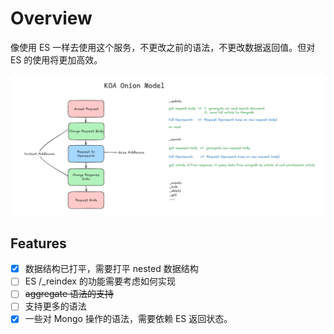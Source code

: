 # Overview

像使用 ES 一样去使用这个服务，不更改之前的语法，不更改数据返回值。但对 ES 的使用将更加高效。

![KOA Onion Model](image/image-20241112-080341.png)

## Features

- [x] 数据结构已打平，需要打平 nested 数据结构
- [ ] ES /\_reindex 的功能需要考虑如何实现
- [ ] ~~aggregate 语法的支持~~
- [ ] 支持更多的语法
- [x] 一些对 Mongo 操作的语法，需要依赖 ES 返回状态。
